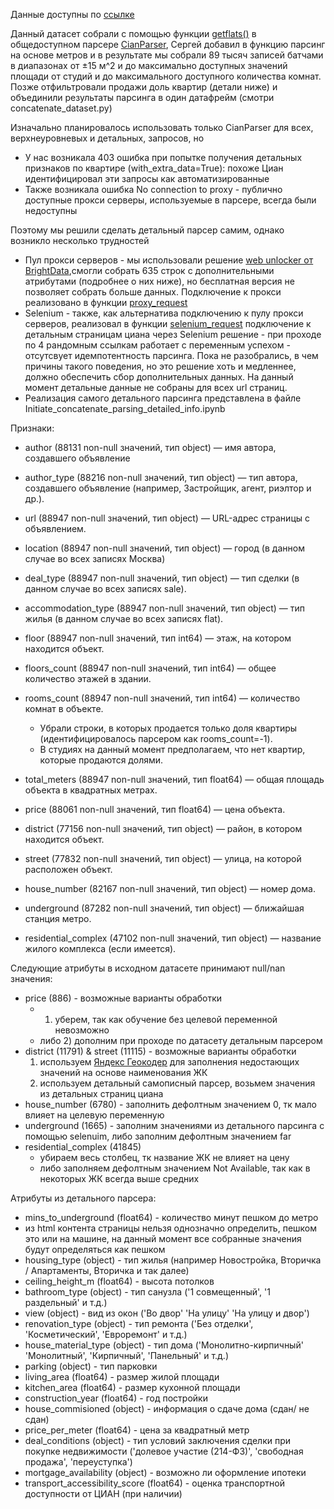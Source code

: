 Данные доступны по [ссылке](https://drive.google.com/file/d/1Lqs-wbWKWuZ-u7kdIZSOIx1qh2jUire-/view?usp=sharing)

Данный датасет собрали с помощью функции [getflats()](https://github.com/lenarsaitov/cianparser/tree/main?tab=readme-ov-file#метод-get_flats) в общедоступном парсере [CianParser](https://github.com/lenarsaitov/cianparser/tree/main), Сергей добавил в функцию парсинг на основе метров и в результате мы собрали 89 тысяч записей батчами в диапазонах от ±15 м^2 и до максимально доступных значений площади от студий и до максимального доступного количества комнат. Позже отфильтровали продажи доль квартир (детали ниже) и объединили результаты парсинга в один датафрейм (смотри concatenate_dataset.py)


Изначально планировалось использовать только CianParser для всех, верхнеуровневых и детальных, запросов, но 
* У нас возникала 403 ошибка при попытке получения детальных признаков по квартире (with_extra_data=True): похоже Циан идентифицировал эти запросы как автоматизированные
* Также возникала ошибка No connection to proxy - публично доступные прокси серверы, используемые в парсере, всегда были недоступны

Поэтому мы решили сделать детальный парсер самим, однако возникло несколько трудностей
* Пул прокси серверов - мы использовали решение [web unlocker от BrightData](https://brightdata.com/products/web-unlocker),смогли собрать 635 строк с дополнительными атрибутами (подробнее о них ниже), но бесплатная версия не позволяет собрать больше данных. Подключение к прокси реализовано в функции [proxy_request](https://github.com/AI-Masters-Team-18/team18_yp_realestate_price_forecast_v1/blob/cian_detail_page_parse_feature/parse_detailed_cian_page.py)
* Selenium - также, как альтернатива подключению к пулу прокси серверов, реализовал в функции [selenium_request](https://github.com/AI-Masters-Team-18/team18_yp_realestate_price_forecast_v1/blob/cian_detail_page_parse_feature/parse_detailed_cian_page.py) подключение к детальным страницам циана через Selenium решение - при проходе по 4 рандомным ссылкам работает с переменным успехом - отсутсвует идемпотентность парсинга. Пока не разобрались, в чем причины такого поведения, но это решение хоть и медленнее, должно обеспечить сбор дополнительных данных. На данный момент детальные данные не собраны для всех url страниц.
* Реализация самого детального парсинга представлена в файле Initiate_concatenate_parsing_detailed_info.ipynb

Признаки:
* author (88131 non-null значений, тип object) — имя автора, создавшего объявление

* author_type (88216 non-null значений, тип object) — тип автора, создавшего объявление (например, Застройщик, агент, риэлтор и др.).

* url (88947 non-null значений, тип object) — URL-адрес страницы с объявлением.

* location (88947 non-null значений, тип object) — город (в данном случае во всех записях Москва)

* deal_type (88947 non-null значений, тип object) — тип сделки (в данном случае во всех записях sale).

* accommodation_type (88947 non-null значений, тип object) — тип жилья (в данном случае во всех записях flat).

* floor (88947 non-null значений, тип int64) — этаж, на котором находится объект.

* floors_count (88947 non-null значений, тип int64) — общее количество этажей в здании.

* rooms_count (88947 non-null значений, тип int64) — количество комнат в объекте.
  * Убрали строки, в которых продается только доля квартиры (идентифицировалось парсером как rooms_count=-1).
  * В студиях на данный момент предполагаем, что нет квартир, которые продаются долями.

* total_meters (88947 non-null значений, тип float64) — общая площадь объекта в квадратных метрах.

* price (88061 non-null значений, тип float64) — цена объекта.

* district (77156 non-null значений, тип object) — район, в котором находится объект.

* street (77832 non-null значений, тип object) — улица, на которой расположен объект.

* house_number (82167 non-null значений, тип object) — номер дома.

* underground (87282 non-null значений, тип object) — ближайшая станция метро.

* residential_complex (47102 non-null значений, тип object) — название жилого комплекса (если имеется).

Следующие атрибуты в исходном датасете принимают null/nan значения:

* price (886) - возможные варианты обработки
  * 1) уберем, так как обучение без целевой переменной невозможно
  * либо 2) дополним при проходе по датасету детальным парсером
* district (11791) & street (11115) - возможные варианты обработки
  1) используем [Яндекс Геокодер](https://yandex.ru/dev/geocode/doc/ru/) для заполнения недостающих значений на основе наименования ЖК
  2) используем детальный самописный парсер, возьмем значения из детальных страниц циана
* house_number (6780) - заполнить дефолтным значением 0, тк мало влияет на целевую переменную
* underground (1665) - заполним значениями из детального парсинга c помощью selenuim, либо заполним дефолтным значением far
* residential_complex (41845)
  * убираем весь столбец, тк название ЖК не влияет на цену
  * либо заполняем дефолтным значением Not Available, так как в некоторых ЖК всегда выше средних

Атрибуты из детального парсера:
* mins_to_underground (float64) - количество минут пешком до метро
 * из html контента страницы нельзя однозначно определить, пешком это или на машине, на данный момент все собранные значения будут определяться как пешком
* housing_type (object) - тип жилья (например Новостройка, Вторичка / Апартаменты, Вторичка и так далее)
* ceiling_height_m (float64) - высота потолков
* bathroom_type (object) - тип санузла ('1 совмещенный', '1 раздельный' и т.д.)
* view (object) - вид из окон ('Во двор' 'На улицу' 'На улицу и двор')
* renovation_type (object) - тип ремонта ('Без отделки', 'Косметический', 'Евроремонт' и т.д.)
* house_material_type (object) - тип дома ('Монолитно-кирпичный' 'Монолитный', 'Кирпичный', 'Панельный' и т.д.)
* parking (object) - тип парковки
* living_area (float64) - размер жилой площади 
* kitchen_area (float64) - размер кухонной площади
* construction_year (float64) - год постройки
* house_commisioned (object) -  информация о сдаче дома (сдан/ не сдан)
* price_per_meter (float64) - цена за квадратный метр
* deal_conditions (object) - тип условий заключения сделки при покупке недвижимости ('долевое участие (214-ФЗ)', 'свободная продажа', 'переуступка')
* mortgage_availability (object) - возможно ли оформление ипотеки
* transport_accessibility_score (float64) - оценка транспортной доступности от ЦИАН (при наличии)
